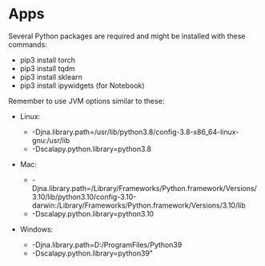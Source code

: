 # Apps

Several Python packages are required and might be installed with these commands:
 
* pip3 install torch
* pip3 install tqdm
* pip3 install sklearn
* pip3 install ipywidgets (for Notebook)


Remember to use JVM options similar to these:

* Linux:

    * -Djna.library.path=/usr/lib/python3.8/config-3.8-x86_64-linux-gnu:/usr/lib
    * -Dscalapy.python.library=python3.8


* Mac:

    * -Djna.library.path=/Library/Frameworks/Python.framework/Versions/3.10/lib/python3.10/config-3.10-darwin:/Library/Frameworks/Python.framework/Versions/3.10/lib
    * -Dscalapy.python.library=python3.10


* Windows:

    * -Djna.library.path=D:/ProgramFiles/Python39
    * -Dscalapy.python.library=python39"
